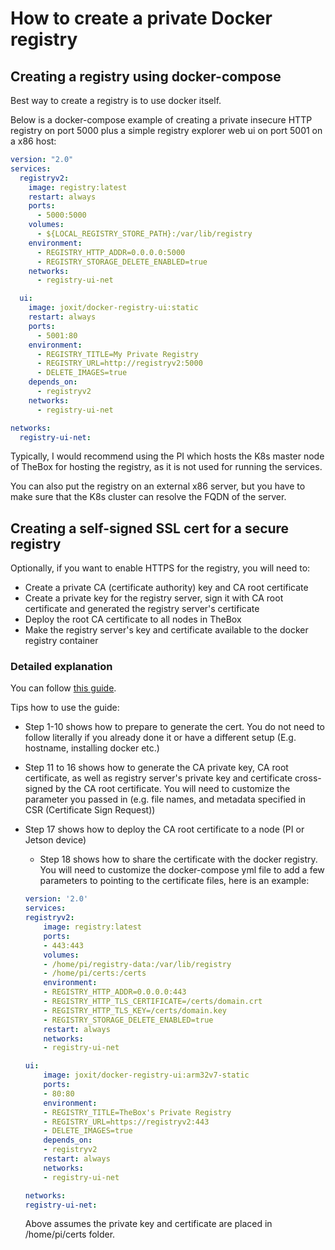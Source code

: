 # How to create a private Docker registry

## Creating a registry using docker-compose

Best way to create a registry is to use docker itself.

Below is a docker-compose example of creating a private insecure HTTP registry on port 5000 plus a simple registry explorer web ui on port 5001 on a x86 host:

```yml
version: "2.0"
services:
  registryv2:
    image: registry:latest
    restart: always
    ports:
      - 5000:5000
    volumes:
      - ${LOCAL_REGISTRY_STORE_PATH}:/var/lib/registry
    environment:
      - REGISTRY_HTTP_ADDR=0.0.0.0:5000
      - REGISTRY_STORAGE_DELETE_ENABLED=true
    networks:
      - registry-ui-net

  ui:
    image: joxit/docker-registry-ui:static
    restart: always
    ports:
      - 5001:80
    environment:
      - REGISTRY_TITLE=My Private Registry
      - REGISTRY_URL=http://registryv2:5000
      - DELETE_IMAGES=true
    depends_on:
      - registryv2
    networks:
      - registry-ui-net

networks:
  registry-ui-net:
```

Typically, I would recommend using the PI which hosts the K8s master node of TheBox for hosting the registry, as it is not used for running the services.

You can also put the registry on an external x86 server, but you have to make sure that the K8s cluster can resolve the FQDN of the server.


## Creating a self-signed SSL cert for a secure registry

Optionally, if you want to enable HTTPS for the registry, you will need to:

* Create a private CA (certificate authority) key and CA root certificate
* Create a private key for the registry server, sign it with CA root certificate and generated the registry server's certificate
* Deploy the root CA certificate to all nodes in TheBox
* Make the registry server's key and certificate available to the docker registry container

### Detailed explanation

You can follow [this guide](https://forum.hilscher.com/Thread-Setup-trusted-Docker-registry-on-a-Raspberry-Pi-to-host-netPI-containers). 

Tips how to use the guide:
* Step 1-10 shows how to prepare to generate the cert. You do not need to follow literally if you already done it or have a different setup (E.g. hostname, installing docker etc.)
* Step 11 to 16 shows how to generate the CA private key, CA root certificate, as well as registry server's private key and certificate cross-signed by the CA root certificate. You will need to customize the parameter you passed in (e.g. file names, and metadata specified in CSR (Certificate Sign Request))
* Step 17 shows how to deploy the CA root certificate to a node (PI or Jetson device)
    * Step 18 shows how to share the certificate with the docker registry. You will need to customize the docker-compose yml file to add a few parameters to pointing to the certificate files, here is an example:

    ```yml
    version: '2.0'
    services:
    registryv2:
        image: registry:latest
        ports:
        - 443:443
        volumes:
        - /home/pi/registry-data:/var/lib/registry
        - /home/pi/certs:/certs
        environment:
        - REGISTRY_HTTP_ADDR=0.0.0.0:443
        - REGISTRY_HTTP_TLS_CERTIFICATE=/certs/domain.crt
        - REGISTRY_HTTP_TLS_KEY=/certs/domain.key
        - REGISTRY_STORAGE_DELETE_ENABLED=true
        restart: always
        networks:
        - registry-ui-net

    ui:
        image: joxit/docker-registry-ui:arm32v7-static
        ports:
        - 80:80
        environment:
        - REGISTRY_TITLE=TheBox's Private Registry
        - REGISTRY_URL=https://registryv2:443
        - DELETE_IMAGES=true
        depends_on:
        - registryv2
        restart: always
        networks:
        - registry-ui-net

    networks:
    registry-ui-net:

    ```
    Above assumes the private key and certificate are placed in /home/pi/certs folder.

